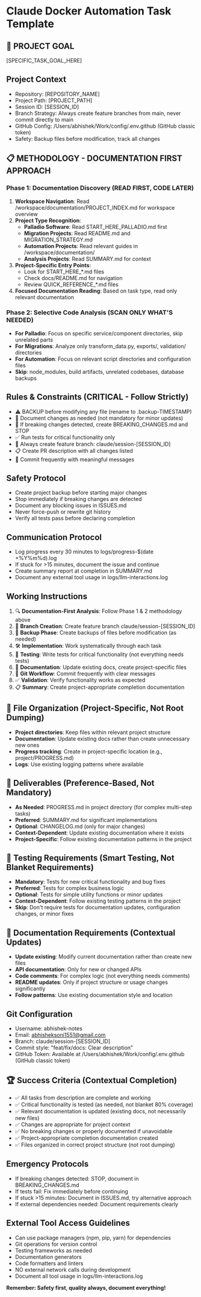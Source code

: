 # Claude Docker Automation Task Template

## 🎯 PROJECT GOAL
[SPECIFIC_TASK_GOAL_HERE]

## Project Context
- Repository: [REPOSITORY_NAME]
- Project Path: [PROJECT_PATH]
- Session ID: [SESSION_ID]
- Branch Strategy: Always create feature branches from main, never commit directly to main
- GitHub Config: /Users/abhishek/Work/config/.env.github (GitHub classic token)
- Safety: Backup files before modification, track all changes

## 📋 METHODOLOGY - DOCUMENTATION FIRST APPROACH

### Phase 1: Documentation Discovery (READ FIRST, CODE LATER)
1. **Workspace Navigation**: Read /workspace/documentation/PROJECT_INDEX.md for workspace overview
2. **Project Type Recognition**:
   - **Palladio Software**: Read START_HERE_PALLADIO.md first
   - **Migration Projects**: Read README.md and MIGRATION_STRATEGY.md 
   - **Automation Projects**: Read relevant guides in /workspace/documentation/
   - **Analysis Projects**: Read SUMMARY.md for context
3. **Project-Specific Entry Points**:
   - Look for START_HERE_*.md files
   - Check docs/README.md for navigation
   - Review QUICK_REFERENCE_*.md files
4. **Focused Documentation Reading**: Based on task type, read only relevant documentation

### Phase 2: Selective Code Analysis (SCAN ONLY WHAT'S NEEDED)
- **For Palladio**: Focus on specific service/component directories, skip unrelated parts
- **For Migrations**: Analyze only transform_data.py, exports/, validation/ directories
- **For Automation**: Focus on relevant script directories and configuration files
- **Skip**: node_modules, build artifacts, unrelated codebases, database backups

## Rules & Constraints (CRITICAL - Follow Strictly)
- ⚠️ BACKUP before modifying any file (rename to .backup-TIMESTAMP)
- 📝 Document changes as needed (not mandatory for minor updates)
- 🚫 If breaking changes detected, create BREAKING_CHANGES.md and STOP
- ✅ Run tests for critical functionality only
- 🌿 Always create feature branch: claude/session-[SESSION_ID]
- 📋 Create PR description with all changes listed
- 🔄 Commit frequently with meaningful messages

## Safety Protocol
- Create project backup before starting major changes
- Stop immediately if breaking changes are detected
- Document any blocking issues in ISSUES.md
- Never force-push or rewrite git history
- Verify all tests pass before declaring completion

## Communication Protocol
- Log progress every 30 minutes to logs/progress-$(date +%Y%m%d).log
- If stuck for >15 minutes, document the issue and continue
- Create summary report at completion in SUMMARY.md
- Document any external tool usage in logs/llm-interactions.log

## Working Instructions
1. 🔍 **Documentation-First Analysis**: Follow Phase 1 & 2 methodology above
2. 🌿 **Branch Creation**: Create feature branch claude/session-[SESSION_ID]
3. 💾 **Backup Phase**: Create backups of files before modification (as needed)
4. 🛠️ **Implementation**: Work systematically through each task
5. 🧪 **Testing**: Write tests for critical functionality (not everything needs tests)
6. 📝 **Documentation**: Update existing docs, create project-specific files
7. 🔄 **Git Workflow**: Commit frequently with clear messages
8. ✅ **Validation**: Verify functionality works as expected
9. 📋 **Summary**: Create project-appropriate completion documentation

## 📁 File Organization (Project-Specific, Not Root Dumping)
- **Project directories**: Keep files within relevant project structure
- **Documentation**: Update existing docs rather than create unnecessary new ones
- **Progress tracking**: Create in project-specific location (e.g., project/PROGRESS.md)
- **Logs**: Use existing logging patterns where available

## 🎪 Deliverables (Preference-Based, Not Mandatory)
- **As Needed**: PROGRESS.md in project directory (for complex multi-step tasks)
- **Preferred**: SUMMARY.md for significant implementations
- **Optional**: CHANGELOG.md (only for major changes)
- **Context-Dependent**: Update existing documentation where it exists
- **Project-Specific**: Follow existing documentation patterns in the project

## 🚨 Testing Requirements (Smart Testing, Not Blanket Requirements)
- **Mandatory**: Tests for new critical functionality and bug fixes
- **Preferred**: Tests for complex business logic
- **Optional**: Tests for simple utility functions or minor updates
- **Context-Dependent**: Follow existing testing patterns in the project
- **Skip**: Don't require tests for documentation updates, configuration changes, or minor fixes

## 📖 Documentation Requirements (Contextual Updates)
- **Update existing**: Modify current documentation rather than create new files
- **API documentation**: Only for new or changed APIs
- **Code comments**: For complex logic (not everything needs comments)
- **README updates**: Only if project structure or usage changes significantly
- **Follow patterns**: Use existing documentation style and location

## Git Configuration
- Username: abhishek-notes
- Email: abhisheksoni1551@gmail.com
- Branch: claude/session-[SESSION_ID]
- Commit style: "feat/fix/docs: Clear description"
- GitHub Token: Available at /Users/abhishek/Work/config/.env.github (GitHub classic token)

## 🏆 Success Criteria (Contextual Completion)
- ✅ All tasks from description are complete and working
- ✅ Critical functionality is tested (as needed, not blanket 80% coverage)
- ✅ Relevant documentation is updated (existing docs, not necessarily new files)
- ✅ Changes are appropriate for project context
- ✅ No breaking changes or properly documented if unavoidable
- ✅ Project-appropriate completion documentation created
- ✅ Files organized in correct project structure (not root dumping)

## Emergency Protocols
- If breaking changes detected: STOP, document in BREAKING_CHANGES.md
- If tests fail: Fix immediately before continuing
- If stuck >15 minutes: Document in ISSUES.md, try alternative approach
- If external dependencies needed: Document requirements clearly

## External Tool Access Guidelines
- Can use package managers (npm, pip, yarn) for dependencies
- Git operations for version control
- Testing frameworks as needed
- Documentation generators
- Code formatters and linters
- NO external network calls during development
- Document all tool usage in logs/llm-interactions.log

**Remember: Safety first, quality always, document everything!**